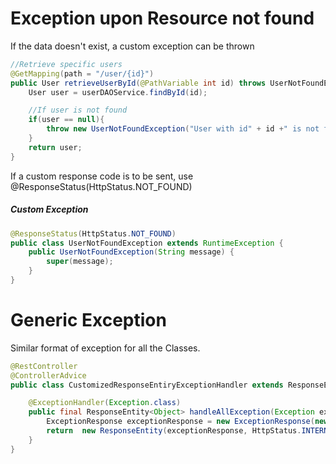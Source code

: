 # Exception upon Resource not found

If the data doesn't exist, a custom exception can be thrown
```java
//Retrieve specific users
@GetMapping(path = "/user/{id}")
public User retrieveUserById(@PathVariable int id) throws UserNotFoundException {
    User user = userDAOService.findById(id);

    //If user is not found
    if(user == null){
        throw new UserNotFoundException("User with id" + id +" is not found");
    }
    return user;
}
```

If a custom response code is to be sent, use @ResponseStatus(HttpStatus.NOT_FOUND)

##### Custom Exception
```java
@ResponseStatus(HttpStatus.NOT_FOUND)
public class UserNotFoundException extends RuntimeException {
    public UserNotFoundException(String message) {
        super(message);
    }
}
```

# Generic Exception

Similar format of exception for all the Classes.
```java
@RestController
@ControllerAdvice
public class CustomizedResponseEntiryExceptionHandler extends ResponseEntityExceptionHandler {

    @ExceptionHandler(Exception.class)
    public final ResponseEntity<Object> handleAllException(Exception ex, WebRequest request){
        ExceptionResponse exceptionResponse = new ExceptionResponse(new Date(), ex.getMessage(), request.getDescription(false));
        return  new ResponseEntity(exceptionResponse, HttpStatus.INTERNAL_SERVER_ERROR);
    }
}
```
